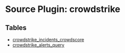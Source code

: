 # Source Plugin: crowdstrike
## Tables
- [crowdstrike_incidents_crowdscore](crowdstrike_incidents_crowdscore.md)
- [crowdstrike_alerts_query](crowdstrike_alerts_query.md)